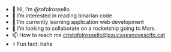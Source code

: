 - 👋 Hi, I’m @tofolrossello
- 👀 I’m interested in reading binarian code
- 🌱 I’m currently learning application web development
- 💞️ I’m looking to collaborate on a rocketship going to Mars.
- 📫 How to reach me cristofolrossello@paucasesnovescifp.cat
- ⚡ Fun fact: haha

<!---
tofolrossello/tofolrossello is a ✨ special ✨ repository because its `README.md` (this file) appears on your GitHub profile.
You can click the Preview link to take a look at your changes.
--->
